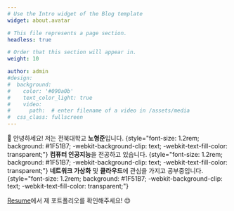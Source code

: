 ```yaml
---
# Use the Intro widget of the Blog template
widget: about.avatar

# This file represents a page section.
headless: true

# Order that this section will appear in.
weight: 10

author: admin
#design:
#  background:
#    color: '#090a0b'
#    text_color_light: true
#    video:
#      path:  # enter filename of a video in /assets/media
#  css_class: fullscreen
---
```


👋 안녕하세요! 저는 전북대학교 **노형준**입니다.
{style="font-size: 1.2rem; background: #1F51B7; -webkit-background-clip: text; -webkit-text-fill-color: transparent;"}
**컴퓨터 인공지능**을 전공하고 있습니다.
{style="font-size: 1.2rem; background: #1F51B7; -webkit-background-clip: text; -webkit-text-fill-color: transparent;"}
**네트워크 가상화** 및 **클라우드**에 관심을 가지고 공부중입니다.
{style="font-size: 1.2rem; background: #1F51B7; -webkit-background-clip: text; -webkit-text-fill-color: transparent;"}

  [Resume](/about/)에서 제 포트폴리오를 확인해주세요! 😍
